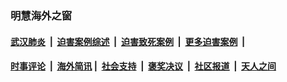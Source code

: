 
### 明慧海外之窗

####  [武汉肺炎](indexes/365.md?t=02141500) &nbsp;|&nbsp;  [迫害案例综述](indexes/328.md?t=02141500) &nbsp;|&nbsp; [迫害致死案例](indexes/277.md?t=02141500)  &nbsp;|&nbsp; [更多迫害案例](indexes/81.md?t=02141500)  &nbsp;|&nbsp; 
####  [时事评论](indexes/19.md?t=02141500) &nbsp;|&nbsp; [海外简讯](indexes/245.md?t=02141500)&nbsp;|&nbsp;  [社会支持](indexes/140.md?t=02141500) &nbsp;|&nbsp; [褒奖决议](indexes/282.md?t=02141500) &nbsp;|&nbsp; [社区报道](indexes/91.md?t=02141500)  &nbsp;|&nbsp; [天人之间](indexes/78.md?t=02141500) 

